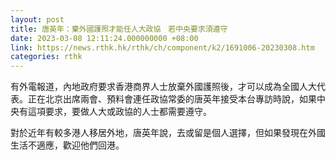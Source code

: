 ```yaml
---
layout: post
title: 唐英年：棄外國護照才能任人大政協　若中央要求須遵守
date: 2023-03-08 12:11:24.000000000 +08:00
link: https://news.rthk.hk/rthk/ch/component/k2/1691006-20230308.htm
categories: rthk
---
```


有外電報道，內地政府要求香港商界人士放棄外國護照後，才可以成為全國人大代表。正在北京出席兩會、預料會連任政協常委的唐英年接受本台專訪時說，如果中央有這項要求，要做人大或政協的人士都需要遵守。

對於近年有較多港人移居外地，唐英年說，去或留是個人選擇，但如果發現在外國生活不適應，歡迎他們回港。
